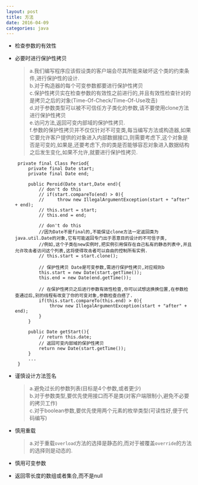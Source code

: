 ```yaml
---
layout: post
title: 方法
date: 2016-04-09
categories: java
---
```


*  检查参数的有效性

*  必要时进行保护性拷贝

    >   a.我们编写程序应该假设类的客户端会尽其所能来破坏这个类的约束条件,进行保护性的设计.    
    >   b.对于构造器的每个可变参数都要进行保护性拷贝  
    >   c.保护性拷贝实在检查参数的有效性之前进行的,并且有效性检查针对的是拷贝之后的对象(Time-Of-Check/Time-Of-Use攻击)     
    >   d.对于参数类型可以被不可信任方子类化的参数,请不要使用clone方法进行保护性拷贝   
    >   e.访问方法,返回可变内部域的保护性拷贝.    
    >   f.参数的保护性拷贝并不仅仅针对不可变类,每当编写方法或构造器,如果它要允许客户提供的对象进入内部数据接口,则需要考虑下,这个对象是否是可变的,如果是,还要考虑下,你的类是否能够容忍对象进入数据结构之后发生变化,如果不允许,就要进行保护性拷贝.

        private final Class Period{
            private final Date start;
            private final Date end;

            public Peroid(Date start,Date end){
                // don't do this
                // if(start.compareTo(end) > 0){
                //     throw new IllegalArgumentException(start + "after" + end);
                // this.start = start;
                // this.end = end;

                // don't do this  
                //因为Date不是final的,不能保证clone方法一定返回类为java.util.Date的对象,它有可能返回专门出于恶意目的设计的不可信子类,
                //例如,这个子类在new实例时,把实例引用保存在自己私有的静态列表中,并且允许攻击者访问这个列表,这将使得攻击者可以自由的控制所有实例.
                // this.start = start.clone();

                // 保护性拷贝 Date是可变参数,需进行保护性拷贝,对应规则b
                this.start = new Date(start.getTime());
                this.end = new Date(end.getTime());

                // 在保护性拷贝之后进行参数有效性检查,你可以试想这换换位置,在参数检查通过后,别的线程有改变了你的可变对象,参数检查白搭了.
                if(this.start.compareTo(this.end) > 0){
                    throw new IllegalArgumentException(start + "after" + end);
                }    
            }

            public Date getStart(){
                // return this.date;
                // 返回可变内部域的保护性拷贝
                return new Date(start.getTime());
            }
            ...
        }    

*   谨慎设计方法签名

    >a.避免过长的参数列表(目标是4个参数,或者更少)    
    >b.对于参数类型,要优先使用接口而不是类(对客户端限制小,避免不必要的拷贝工作)      
    >c.对于boolean参数,要优先使用两个元素的枚举类型(可读性好,便于代码编写)  

*   慎用重载

    >a.对于重载`overload`方法的选择是静态的,而对于被覆盖`override`的方法的选择则是动态的.

*   慎用可变参数

*   返回零长度的数组或者集合,而不是null
